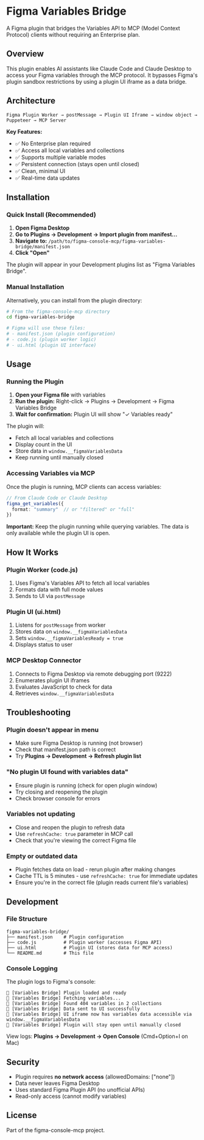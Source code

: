 # Figma Variables Bridge

A Figma plugin that bridges the Variables API to MCP (Model Context Protocol) clients without requiring an Enterprise plan.

## Overview

This plugin enables AI assistants like Claude Code and Claude Desktop to access your Figma variables through the MCP protocol. It bypasses Figma's plugin sandbox restrictions by using a plugin UI iframe as a data bridge.

## Architecture

```
Figma Plugin Worker → postMessage → Plugin UI Iframe → window object → Puppeteer → MCP Server
```

**Key Features:**
- ✅ No Enterprise plan required
- ✅ Access all local variables and collections
- ✅ Supports multiple variable modes
- ✅ Persistent connection (stays open until closed)
- ✅ Clean, minimal UI
- ✅ Real-time data updates

## Installation

### Quick Install (Recommended)

1. **Open Figma Desktop**
2. **Go to Plugins → Development → Import plugin from manifest...**
3. **Navigate to:** `/path/to/figma-console-mcp/figma-variables-bridge/manifest.json`
4. **Click "Open"**

The plugin will appear in your Development plugins list as "Figma Variables Bridge".

### Manual Installation

Alternatively, you can install from the plugin directory:

```bash
# From the figma-console-mcp directory
cd figma-variables-bridge

# Figma will use these files:
# - manifest.json (plugin configuration)
# - code.js (plugin worker logic)
# - ui.html (plugin UI interface)
```

## Usage

### Running the Plugin

1. **Open your Figma file** with variables
2. **Run the plugin:** Right-click → Plugins → Development → Figma Variables Bridge
3. **Wait for confirmation:** Plugin UI will show "✓ Variables ready"

The plugin will:
- Fetch all local variables and collections
- Display count in the UI
- Store data in `window.__figmaVariablesData`
- Keep running until manually closed

### Accessing Variables via MCP

Once the plugin is running, MCP clients can access variables:

```typescript
// From Claude Code or Claude Desktop
figma_get_variables({
  format: "summary"  // or "filtered" or "full"
})
```

**Important:** Keep the plugin running while querying variables. The data is only available while the plugin UI is open.

## How It Works

### Plugin Worker (code.js)
1. Uses Figma's Variables API to fetch all local variables
2. Formats data with full mode values
3. Sends to UI via `postMessage`

### Plugin UI (ui.html)
1. Listens for `postMessage` from worker
2. Stores data on `window.__figmaVariablesData`
3. Sets `window.__figmaVariablesReady = true`
4. Displays status to user

### MCP Desktop Connector
1. Connects to Figma Desktop via remote debugging port (9222)
2. Enumerates plugin UI iframes
3. Evaluates JavaScript to check for data
4. Retrieves `window.__figmaVariablesData`

## Troubleshooting

### Plugin doesn't appear in menu
- Make sure Figma Desktop is running (not browser)
- Check that manifest.json path is correct
- Try **Plugins → Development → Refresh plugin list**

### "No plugin UI found with variables data"
- Ensure plugin is running (check for open plugin window)
- Try closing and reopening the plugin
- Check browser console for errors

### Variables not updating
- Close and reopen the plugin to refresh data
- Use `refreshCache: true` parameter in MCP call
- Check that you're viewing the correct Figma file

### Empty or outdated data
- Plugin fetches data on load - rerun plugin after making changes
- Cache TTL is 5 minutes - use `refreshCache: true` for immediate updates
- Ensure you're in the correct file (plugin reads current file's variables)

## Development

### File Structure
```
figma-variables-bridge/
├── manifest.json    # Plugin configuration
├── code.js          # Plugin worker (accesses Figma API)
├── ui.html          # Plugin UI (stores data for MCP access)
└── README.md        # This file
```

### Console Logging

The plugin logs to Figma's console:

```
🌉 [Variables Bridge] Plugin loaded and ready
🌉 [Variables Bridge] Fetching variables...
🌉 [Variables Bridge] Found 404 variables in 2 collections
🌉 [Variables Bridge] Data sent to UI successfully
🌉 [Variables Bridge] UI iframe now has variables data accessible via window.__figmaVariablesData
🌉 [Variables Bridge] Plugin will stay open until manually closed
```

View logs: **Plugins → Development → Open Console** (Cmd+Option+I on Mac)

## Security

- Plugin requires **no network access** (allowedDomains: ["none"])
- Data never leaves Figma Desktop
- Uses standard Figma Plugin API (no unofficial APIs)
- Read-only access (cannot modify variables)

## License

Part of the figma-console-mcp project.
